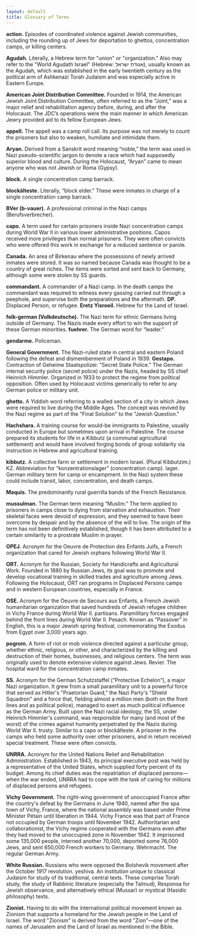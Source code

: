 ```yaml
---
layout: default
title: Glossary of Terms
---
```

**action.** Episodes of coordinated violence against Jewish communities, including the rounding up of Jews for deportation to ghettos, concentration camps, or killing centers.

**Agudah.** Literally, a Hebrew term for "union" or "organization." Also may refer to the "World Agudath Israel" (Hebrew: אגודת ישראל), usually known as the Agudah, which was established in the early twentieth century as the political arm of Ashkenazi Torah Judaism and was especially active in Eastern Europe.

**American Joint Distribution Committee.** Founded in 1914, the American Jewish Joint Distribution Committee, often referred to as the “Joint,” was a major relief and rehabilitation agency before, during, and after the Holocaust. The JDC’s operations were the main manner in which American Jewry provided aid to its fellow European Jews.

**appell.** The appell was a camp roll call. Its purpose was not merely to count the prisoners but also to weaken, humiliate and intimidate them.

**Aryan.** Derived from a Sanskrit word meaning “noble,” the term was used in Nazi pseudo-scientific jargon to denote a race which had supposedly superior blood and culture. During the Holocaust, “Aryan” came to mean anyone who was not Jewish or Roma (Gypsy).

**block.** A single concentration camp barrack.

**blockälteste.** Literally, “block elder.” These were inmates in charge of a single concentration camp barrack.

**BVer (b-vauer).** A professional criminal in the Nazi camps (Berufsverbrecher).

**capo.** A term used for certain prisoners inside Nazi concentration camps during World War II in various lower administrative positions. Capos received more privileges than normal prisoners. They were often convicts who were offered this work in exchange for a reduced sentence or parole.

**Canada.** An area of Birkenau where the possessions of newly arrived inmates were stored. It was so named because Canada was thought to be a country of great riches. The items were sorted and sent back to Germany, although some were stolen by SS guards.

**commandant.** A commander of a Nazi camp. In the death camps the commandant was required to witness every gassing carried out through a peephole, and supervise both the preparations and the aftermath.
**DP.** Displaced Person, or refugee.
**Eretz Yisroeil.** Hebrew for the Land of Israel.

**folk-german (Volkdeutsche).** The Nazi term for ethnic Germans living outside of Germany. The Nazis made every effort to win the support of these German minorities.
**fuehrer.** The German word for “leader.”

**gendarme.** Policeman.

**General Government.** The Nazi-ruled state in central and eastern Poland following the defeat and dismemberment of Poland in 1939.
**Gestapo.** Contraction of Geheime Staatspolizei: "Secret State Police." The German internal security police (secret police) under the Nazis, headed by SS chief Heinrich Himmler. Organized in 1933 to protect the regime from political opposition. Often used by Holocaust victims generically to refer to any German police or military unit.

**ghetto.** A Yiddish word referring to a walled section of a city in which Jews were required to live during the Middle Ages. The concept was revived by the Nazi regime as part of the "Final Solution" to the "Jewish Question."

**Hachshara.** A training course for would-be immigrants to Palestine, usually conducted in Europe but sometimes upon arrival in Palestine. The course prepared its students for life in a Kibbutz (a communal agricultural settlement) and would have involved forging bonds of group solidarity via instruction in Hebrew and agricultural training.

**kibbutz.** A collective farm or settlement in modern Israel. (Plural Kibbutzim.)
KZ. Abbreviation for “konzentrationslager” (concentration camp).
lager. German military term for camp or encampment. In the Nazi system these could include transit, labor, concentration, and death camps.

**Maquis.** The predominantly rural guerrilla bands of the French Resistance.

**mussulman.** The German term meaning “Muslim.” The term applied to prisoners in camps close to dying from starvation and exhaustion. Their skeletal faces were devoid of expression, and they seemed to have been overcome by despair and by the absence of the will to live. The origin of the term has not been definitively established, though it has been attributed to a certain similarity to a prostrate Muslim in prayer.

**OPEJ.** Acronym for the Oeuvre de Protection des Enfants Juifs, a French organization that cared for Jewish orphans following World War II.

**ORT.** Acronym for the Russian, Society for Handicrafts and Agricultural Work. Founded in 1880 by Russian Jews, its goal was to promote and develop vocational training in skilled trades and agriculture among Jews. Following the Holocaust, ORT ran programs in Displaced Persons camps and in western European countries, especially in France.

**OSE.** Acronym for the Oeuvre de Secours aux Enfants, a French Jewish humanitarian organization that saved hundreds of Jewish refugee children in Vichy France during World War II.
partisans. Paramilitary forces engaged behind the front lines during World War II.
Pesach. Known as “Passover” in English, this is a major Jewish spring festival, commemorating the Exodus from Egypt over 3,000 years ago.

**pogrom.** A form of riot or mob violence directed against a particular group, whether ethnic, religious, or other, and characterized by the killing and destruction of their homes, businesses, and religious centers. The term was originally used to denote extensive violence against Jews.
Revier. The hospital ward for the concentration camp inmates.

**SS.** Acronym for the German Schutzstaffel (“Protective Echelon”), a major Nazi organization. It grew from a small paramilitary unit to a powerful force that served as Hitler's "Praetorian Guard," the Nazi Party's "Shield Squadron" and a force that, fielding almost a million men (both on the front lines and as political police), managed to exert as much political influence as the German Army. Built upon the Nazi racial ideology, the SS, under Heinrich Himmler's command, was responsible for many (and most of the worst) of the crimes against humanity perpetrated by the Nazis during World War II.
trusty. Similar to a capo or blockälteste. A prisoner in the camps who held some authority over other prisoners, and in return received special treatment. These were often convicts.

**UNRRA.** Acronym for the United Nations Relief and Rehabilitation Administration. Established in 1943, its principal executive post was held by a representative of the United States, which supplied forty percent of its budget. Among its chief duties was the repatriation of displaced persons—when the war ended, UNRRA had to cope with the task of caring for millions of displaced persons and refugees.

**Vichy Government.** The right-wing government of unoccupied France after the country's defeat by the Germans in June 1940, named after the spa town of Vichy, France, where the national assembly was based under Prime Minister Pétain until liberation in 1944. Vichy France was that part of France not occupied by German troops until November 1942. Authoritarian and collaborationist, the Vichy regime cooperated with the Germans even after they had moved to the unoccupied zone in November 1942. It imprisoned some 135,000 people, interned another 70,000, deported some 76,000 Jews, and sent 650,000 French workers to Germany.
Wehrmacht. The regular German Army.

**White Russian.** Russians who were opposed the Bolshevik movement after the October 1917 revolution.
yeshiva. An institution unique to classical Judaism for study of its traditional, central texts. These comprise Torah study, the study of Rabbinic literature (especially the Talmud), Responsa for Jewish observance, and alternatively ethical (Mussar) or mystical (Hasidic philosophy) texts.

**Zionist.** Having to do with the international political movement known as Zionism that supports a homeland for the Jewish people in the Land of Israel. The word "Zionism" is derived from the word "Zion"—one of the names of Jerusalem and the Land of Israel as mentioned in the Bible.
